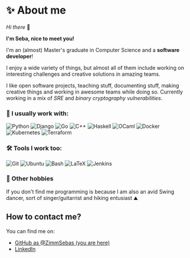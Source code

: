 # ✨ About me 

*Hi there* 👋 

**I'm Seba, nice to meet you!**

I'm an (almost) Master's graduate in Computer Science and a **software developer**! 

I enjoy a wide variety of things, but almost all of them include working on interesting challenges and creative solutions in amazing teams. 

I like open software projects, teaching stuff, documenting stuff, making creative things and working in awesome teams while doing so. 
Currently working in a mix of *SRE* and *binary cryptography vulnerabilities*.

### 🔭 I usually work with:

<p align="left">
  <img alt="Python" src="https://img.shields.io/badge/Python-14354C.svg?logo=python&logoColor=white">
  <img alt="Django" src="https://img.shields.io/badge/Django-%23092E20.svg?logo=django&logoColor=white">
  <img alt="Go" src="https://img.shields.io/badge/Go-00ADD8?logo=Go&logoColor=white">
  <img alt="C++" src="https://custom-icon-badges.demolab.com/badge/C%2B%2B-03599C.svg?logo=c%2B%2B&logoColor=white">  
  <img alt="Haskell" src="https://img.shields.io/badge/Haskell-5e5086?logo=haskell&logoColor=white">
  <img alt="OCaml" src="https://img.shields.io/badge/-OCaml-EC6813?logo=ocaml&labelColor=white">
  <img alt="Docker" src="https://img.shields.io/badge/docker-%230db7ed.svg?logo=docker&logoColor=white">
  <img alt="Kubernetes" src="https://img.shields.io/badge/kubernetes-%23326ce5.svg?logo=kubernetes&logoColor=white">
  <img alt="Terraform" src="https://img.shields.io/badge/terraform-%235835CC.svg?logo=terraform&logoColor=white">
</p>

### 🛠️ Tools I work too:

<p align="left">
  <img alt="Git" src="https://img.shields.io/badge/git-%23F05033.svg?logo=git&logoColor=white">
  <img alt="Ubuntu" src="https://img.shields.io/badge/Ubuntu-E95420?logo=ubuntu&logoColor=white">
  <img alt="Bash" src="https://img.shields.io/badge/bash-%23A05033.svg?logo=bash&logoColor=white">
  <img alt="LaTeX" src="https://img.shields.io/badge/LaTeX-008080.svg?logo=LaTeX&logoColor=white">
  <img alt="Jenkins" src="https://img.shields.io/badge/jenkins-%22732244.svg?logo=jenkins&logoColor=white">
</p>

### 🎨 Other hobbies

If you don't find me programming is because I am also an avid Swing dancer, sort of singer/guitarrist and hiking entusiast ⛰️

## How to contact me?

You can find me on:
* [GitHub as @ZimmSebas (you are here)](https://github.com/ZimmSebas)
* [LinkedIn](https://ar.linkedin.com/in/sebasti%C3%A1n-zimmermann-92bab6180)
